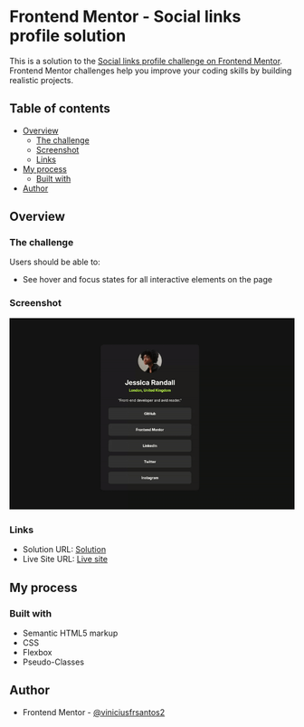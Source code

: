 # Frontend Mentor - Social links profile solution

This is a solution to the [Social links profile challenge on Frontend Mentor](https://www.frontendmentor.io/challenges/social-links-profile-UG32l9m6dQ). Frontend Mentor challenges help you improve your coding skills by building realistic projects. 

## Table of contents

- [Overview](#overview)
  - [The challenge](#the-challenge)
  - [Screenshot](#screenshot)
  - [Links](#links)
- [My process](#my-process)
  - [Built with](#built-with)
- [Author](#author)

## Overview

### The challenge

Users should be able to:

- See hover and focus states for all interactive elements on the page

### Screenshot

![](./assets/images/Screencastfrom2025-08-2114-55-08-ezgif.com-video-to-gif-converter.gif)

### Links

- Solution URL: [Solution](https://www.frontendmentor.io/solutions/social-links-profile-with-html-and-css-Ubyx0yedpZ)
- Live Site URL: [Live site](https://incomparable-praline-0cd9d5.netlify.app/)

## My process

### Built with

- Semantic HTML5 markup
- CSS
- Flexbox
- Pseudo-Classes


## Author

- Frontend Mentor - [@viniciusfrsantos2](https://www.frontendmentor.io/profile/yourusername)